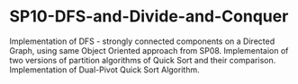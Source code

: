 # SP10-DFS-and-Divide-and-Conquer
Implementation of DFS - strongly connected components on a Directed Graph, using same Object Oriented approach from SP08. Implementaion of two versions of partition algorithms of Quick Sort and their comparison. Implementation of Dual-Pivot Quick Sort Algorithm.
